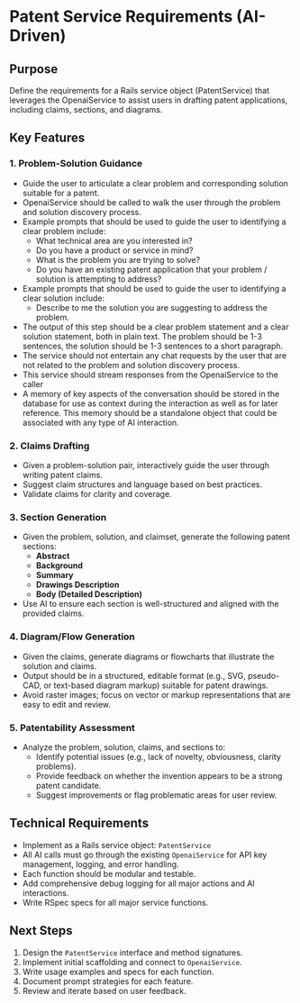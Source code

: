 # Patent Service Requirements (AI-Driven)

## Purpose
Define the requirements for a Rails service object (PatentService) that leverages the OpenaiService to assist users in drafting patent applications, including claims, sections, and diagrams.

## Key Features

### 1. Problem-Solution Guidance
- Guide the user to articulate a clear problem and corresponding solution suitable for a patent.
- OpenaiService should be called to walk the user through the problem and solution discovery process.
- Example prompts that should be used to guide the user to identifying a clear problem include:
  - What technical area are you interested in?
  - Do you have a product or service in mind?
  - What is the problem you are trying to solve?
  - Do you have an existing patent application that your problem / solution is attempting to address?
- Example prompts that should be used to guide the user to identifying a clear solution include:
  - Describe to me the solution you are suggesting to address the problem.
- The output of this step should be a clear problem statement and a clear solution statement, both in plain text.  The problem should be 1-3 sentences, the solution should be 1-3 sentences to a short paragraph.
- The service should not entertain any chat requests by the user that are not related to the problem and solution discovery process.
- This service should stream responses from the OpenaiService to the caller
- A memory of key aspects of the conversation should be stored in the database for use as context during the interaction as well as for later reference. This memory should be a standalone object that could be associated with any type of AI interaction.

### 2. Claims Drafting
- Given a problem-solution pair, interactively guide the user through writing patent claims.
- Suggest claim structures and language based on best practices.
- Validate claims for clarity and coverage.

### 3. Section Generation
- Given the problem, solution, and claimset, generate the following patent sections:
  - **Abstract**
  - **Background**
  - **Summary**
  - **Drawings Description**
  - **Body (Detailed Description)**
- Use AI to ensure each section is well-structured and aligned with the provided claims.

### 4. Diagram/Flow Generation
- Given the claims, generate diagrams or flowcharts that illustrate the solution and claims.
- Output should be in a structured, editable format (e.g., SVG, pseudo-CAD, or text-based diagram markup) suitable for patent drawings.
- Avoid raster images; focus on vector or markup representations that are easy to edit and review.

### 5. Patentability Assessment
- Analyze the problem, solution, claims, and sections to:
  - Identify potential issues (e.g., lack of novelty, obviousness, clarity problems).
  - Provide feedback on whether the invention appears to be a strong patent candidate.
  - Suggest improvements or flag problematic areas for user review.

## Technical Requirements
- Implement as a Rails service object: `PatentService`
- All AI calls must go through the existing `OpenaiService` for API key management, logging, and error handling.
- Each function should be modular and testable.
- Add comprehensive debug logging for all major actions and AI interactions.
- Write RSpec specs for all major service functions.

## Next Steps
1. Design the `PatentService` interface and method signatures.
2. Implement initial scaffolding and connect to `OpenaiService`.
3. Write usage examples and specs for each function.
4. Document prompt strategies for each feature.
5. Review and iterate based on user feedback.
